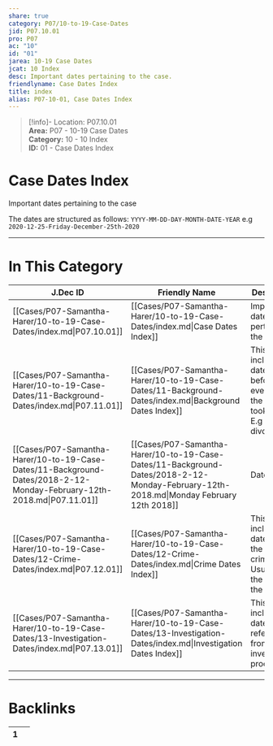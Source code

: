 ```yaml
---  
share: true  
category: P07/10-to-19-Case-Dates  
jid: P07.10.01  
pro: P07  
ac: "10"  
id: "01"  
jarea: 10-19 Case Dates  
jcat: 10 Index  
desc: Important dates pertaining to the case.  
friendlyname: Case Dates Index  
title: index  
alias: P07-10-01, Case Dates Index  
---  
```

  
>[!info]- Location: P07.10.01  
>**Area:** P07 - 10-19 Case Dates  
>**Category:** 10 - 10 Index  
>**ID:** 01 - Case Dates Index  
  
# Case Dates Index  
Important dates pertaining to the case  
  
The dates are structured as follows: `YYYY-MM-DD-DAY-MONTH-DATE-YEAR` e.g `2020-12-25-Friday-December-25th-2020`  
  
  
  
---  
# In This Category  
  
| J.Dec ID                                                                                                               | Friendly Name                                                                                                                          | Description                                                                               |  
| ---------------------------------------------------------------------------------------------------------------------- | -------------------------------------------------------------------------------------------------------------------------------------- | ----------------------------------------------------------------------------------------- |  
| [[Cases/P07-Samantha-Harer/10-to-19-Case-Dates/index.md\|P07.10.01]]                                                   | [[Cases/P07-Samantha-Harer/10-to-19-Case-Dates/index.md\|Case Dates Index]]                                                            | Important dates pertaining to the case.                                                   |  
| [[Cases/P07-Samantha-Harer/10-to-19-Case-Dates/11-Background-Dates/index.md\|P07.11.01]]                               | [[Cases/P07-Samantha-Harer/10-to-19-Case-Dates/11-Background-Dates/index.md\|Background Dates Index]]                                  | This includes dates from before the events of the case took place. E.g date of a divorce. |  
| [[Cases/P07-Samantha-Harer/10-to-19-Case-Dates/11-Background-Dates/2018-2-12-Monday-February-12th-2018.md\|P07.11.01]] | [[Cases/P07-Samantha-Harer/10-to-19-Case-Dates/11-Background-Dates/2018-2-12-Monday-February-12th-2018.md\|Monday February 12th 2018]] | Date                                                                                      |  
| [[Cases/P07-Samantha-Harer/10-to-19-Case-Dates/12-Crime-Dates/index.md\|P07.12.01]]                                    | [[Cases/P07-Samantha-Harer/10-to-19-Case-Dates/12-Crime-Dates/index.md\|Crime Dates Index]]                                            | This includes dates from the actual crime itself. Usually just the date of the murder.    |  
| [[Cases/P07-Samantha-Harer/10-to-19-Case-Dates/13-Investigation-Dates/index.md\|P07.13.01]]                            | [[Cases/P07-Samantha-Harer/10-to-19-Case-Dates/13-Investigation-Dates/index.md\|Investigation Dates Index]]                            | This includes dates referenced from the investigation process.                            |  
  
  
---  
# Backlinks  
<div><table class="dataview table-view-table"><thead class="table-view-thead"><tr class="table-view-tr-header"><th class="table-view-th"><span></span><span class="dataview small-text">1</span></th><th class="table-view-th"><span></span></th></tr></thead><tbody class="table-view-tbody"></tbody></table></div>